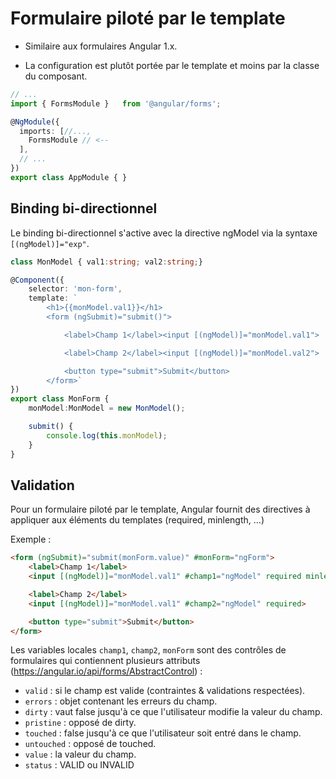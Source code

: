 # Formulaire piloté par le template

* Similaire aux formulaires Angular 1.x.

* La configuration est plutôt portée par le template et moins par la classe du composant.

```ts
// ...
import { FormsModule }   from '@angular/forms';

@NgModule({
  imports: [//...,
    FormsModule // <--
  ],
  // ...
})
export class AppModule { }
```

## Binding bi-directionnel
Le binding bi-directionnel s'active avec la directive ngModel via la syntaxe `[(ngModel)]="exp"`.

```ts
class MonModel { val1:string; val2:string;}

@Component({
    selector: 'mon-form',
    template: `
        <h1>{{monModel.val1}}</h1>
        <form (ngSubmit)="submit()">

            <label>Champ 1</label><input [(ngModel)]="monModel.val1">

            <label>Champ 2</label><input [(ngModel)]="monModel.val2">

            <button type="submit">Submit</button>
        </form>`
})
export class MonForm {
    monModel:MonModel = new MonModel();

    submit() {
        console.log(this.monModel);
    }
}
```

## Validation

Pour un formulaire piloté par le template, Angular fournit des directives à appliquer aux éléments du templates (required, minlength, ...)

Exemple :

```html
<form (ngSubmit)="submit(monForm.value)" #monForm="ngForm">
    <label>Champ 1</label>
    <input [(ngModel)]="monModel.val1" #champ1="ngModel" required minlength="3">

    <label>Champ 2</label>
    <input [(ngModel)]="monModel.val1" #champ2="ngModel" required>

    <button type="submit">Submit</button>
</form>
```

Les variables locales `champ1`, `champ2`, `monForm` sont des contrôles de formulaires qui contiennent plusieurs attributs (https://angular.io/api/forms/AbstractControl) :

* `valid` : si le champ est valide (contraintes & validations respectées).
* `errors` : objet contenant les erreurs du champ.
* `dirty` : vaut false jusqu'à ce que l'utilisateur modifie la valeur du champ.
* `pristine` : opposé de dirty.
* `touched` : false jusqu'à ce que l'utilisateur soit entré dans le champ.
* `untouched` : opposé de touched.
* `value` : la valeur du champ.
* `status` : VALID ou INVALID




